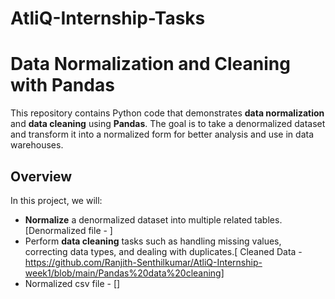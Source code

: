 # AtliQ-Internship-Tasks

# Data Normalization and Cleaning with Pandas

This repository contains Python code that demonstrates **data normalization** and **data cleaning** using **Pandas**. The goal is to take a denormalized dataset and transform it into a normalized form for better analysis and use in data warehouses.

## Overview

In this project, we will:
- **Normalize** a denormalized dataset into multiple related tables.[Denormalized file - ]
- Perform **data cleaning** tasks such as handling missing values, correcting data types, and dealing with duplicates.[ Cleaned Data - https://github.com/Ranjith-Senthilkumar/AtliQ-Internship-week1/blob/main/Pandas%20data%20cleaning]
- Normalized csv file - []
